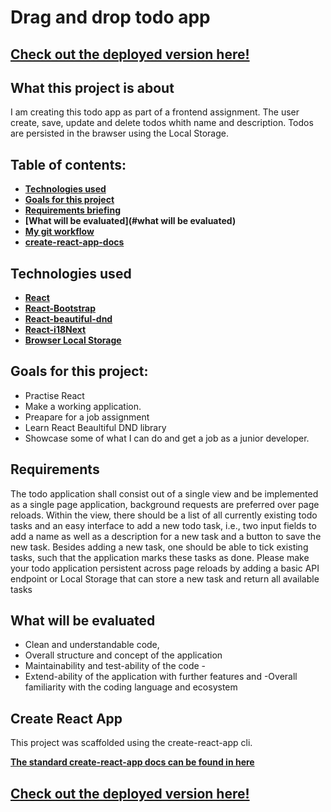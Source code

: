 # Drag and drop todo app

## [Check out the deployed version here!](https://giovani-zanetti-drag-and-drop-todo.netlify.app/#/action-1)

## What this project is about

I am creating this todo app as part of a frontend assignment.
The user create, save, update and delete todos whith name and description.
Todos are persisted in the brawser using the Local Storage.

## Table of contents:

- **[Technologies used](#technologies-used)**
- **[Goals for this project](#goals-for-this-project)**
- **[Requirements briefing](#requirements)**
- **[What will be evaluated](#what will be evaluated)**
- **[My git workflow](#my-git-workflow)**
- **[create-react-app-docs](#create-react-app)**

## Technologies used

- **[React](./src/components/recipe/RecipeList/index.js)**
- **[React-Bootstrap](https://react-bootstrap.netlify.app/)**
- **[React-beautiful-dnd](https://github.com/atlassian/react-beautiful-dnd)**
- **[React-i18Next](https://react.i18next.com)**
- **[Browser Local Storage](https://developer.mozilla.org/en-US/docs/Web/API/Window/localStorage)**

## Goals for this project:

- Practise React
- Make a working application.
- Preapare for a job assignment
- Learn React Beaultiful DND library
- Showcase some of what I can do and get a job as a junior developer.

## Requirements

The todo application shall consist out of a single view and be implemented as a single page application, background requests are preferred over page reloads. Within the view, there should be a list of all currently existing todo tasks and an easy interface to add a new todo task, i.e., two input fields to add a name as well as a description for a new task and a button to save the new task. Besides adding a new task, one should be able to tick existing tasks, such that the application marks these tasks as done. Please make your todo application persistent across page reloads by adding a basic API endpoint or Local Storage that can store a new task and return all available tasks

## What will be evaluated

- Clean and understandable code,
- Overall structure and concept of the application
- Maintainability and test-ability of the code -
- Extend-ability of the application with further features and
-Overall familiarity with the coding language and ecosystem

## Create React App

This project was scaffolded using the create-react-app cli.

**[The standard create-react-app docs can be found in here](./ReactREADME.md)**

## [Check out the deployed version here!](https://giovani-zanetti-drag-and-drop-todo.netlify.app/#/action-1)
